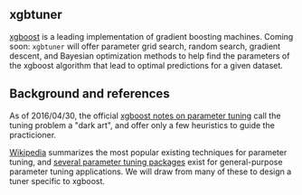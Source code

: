 ## xgbtuner

[xgboost](https://github.com/dmlc/xgboost) is a leading implementation of gradient boosting machines.  Coming soon:  `xgbtuner` will offer parameter grid search, random search, gradient descent, and Bayesian optimization methods to help find the parameters of the xgboost algorithm that lead to optimal predictions for a given dataset.

## Background and references

As of 2016/04/30, the official [xgboost notes on parameter tuning](https://github.com/dmlc/xgboost/blob/master/doc/param_tuning.md) call the tuning problem a "dark art", and offer only a few heuristics to guide the practicioner.

[Wikipedia](https://en.wikipedia.org/wiki/Hyperparameter_optimization) summarizes the most popular existing techniques for parameter tuning, and [several parameter tuning packages](http://fastml.com/optimizing-hyperparams-with-hyperopt/) exist for general-purpose parameter tuning applications.  We will draw from many of these to design a tuner specific to xgboost.
